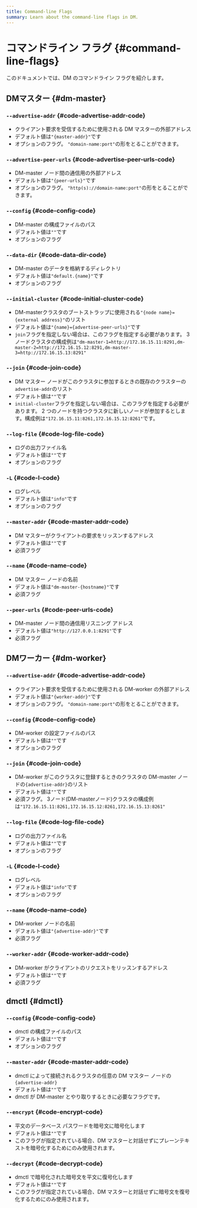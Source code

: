 ```yaml
---
title: Command-line Flags
summary: Learn about the command-line flags in DM.
---
```


# コマンドライン フラグ {#command-line-flags}

このドキュメントでは、DM のコマンドライン フラグを紹介します。

## DMマスター {#dm-master}

### <code>--advertise-addr</code> {#code-advertise-addr-code}

-   クライアント要求を受信するために使用される DM マスターの外部アドレス
-   デフォルト値は`"{master-addr}"`です
-   オプションのフラグ。 `"domain-name:port"`の形をとることができます。

### <code>--advertise-peer-urls</code> {#code-advertise-peer-urls-code}

-   DM-master ノード間の通信用の外部アドレス
-   デフォルト値は`"{peer-urls}"`です
-   オプションのフラグ。 `"http(s)://domain-name:port"`の形をとることができます。

### <code>--config</code> {#code-config-code}

-   DM-master の構成ファイルのパス
-   デフォルト値は`""`です
-   オプションのフラグ

### <code>--data-dir</code> {#code-data-dir-code}

-   DM-master のデータを格納するディレクトリ
-   デフォルト値は`"default.{name}"`です
-   オプションのフラグ

### <code>--initial-cluster</code> {#code-initial-cluster-code}

-   DM-masterクラスタのブートストラップに使用される`"{node name}={external address}"`のリスト
-   デフォルト値は`"{name}={advertise-peer-urls}"`です
-   `join`フラグを指定しない場合は、このフラグを指定する必要があります。 3ノードクラスタの構成例は`"dm-master-1=http://172.16.15.11:8291,dm-master-2=http://172.16.15.12:8291,dm-master-3=http://172.16.15.13:8291"`

### <code>--join</code> {#code-join-code}

-   DM マスター ノードがこのクラスタに参加するときの既存のクラスターの`advertise-addr`のリスト
-   デフォルト値は`""`です
-   `initial-cluster`フラグを指定しない場合は、このフラグを指定する必要があります。 2 つのノードを持つクラスタに新しいノードが参加するとします。構成例は`"172.16.15.11:8261,172.16.15.12:8261"`です。

### <code>--log-file</code> {#code-log-file-code}

-   ログの出力ファイル名
-   デフォルト値は`""`です
-   オプションのフラグ

### <code>-L</code> {#code-l-code}

-   ログレベル
-   デフォルト値は`"info"`です
-   オプションのフラグ

### <code>--master-addr</code> {#code-master-addr-code}

-   DM マスターがクライアントの要求をリッスンするアドレス
-   デフォルト値は`""`です
-   必須フラグ

### <code>--name</code> {#code-name-code}

-   DM マスター ノードの名前
-   デフォルト値は`"dm-master-{hostname}"`です
-   必須フラグ

### <code>--peer-urls</code> {#code-peer-urls-code}

-   DM-master ノード間の通信用リスニング アドレス
-   デフォルト値は`"http://127.0.0.1:8291"`です
-   必須フラグ

## DMワーカー {#dm-worker}

### <code>--advertise-addr</code> {#code-advertise-addr-code}

-   クライアント要求を受信するために使用される DM-worker の外部アドレス
-   デフォルト値は`"{worker-addr}"`です
-   オプションのフラグ。 `"domain-name:port"`の形をとることができます。

### <code>--config</code> {#code-config-code}

-   DM-worker の設定ファイルのパス
-   デフォルト値は`""`です
-   オプションのフラグ

### <code>--join</code> {#code-join-code}

-   DM-worker がこのクラスタに登録するときのクラスタの DM-master ノードの`{advertise-addr}`のリスト
-   デフォルト値は`""`です
-   必須フラグ。 3ノード(DM-masterノード)クラスタの構成例は`"172.16.15.11:8261,172.16.15.12:8261,172.16.15.13:8261"`

### <code>--log-file</code> {#code-log-file-code}

-   ログの出力ファイル名
-   デフォルト値は`""`です
-   オプションのフラグ

### <code>-L</code> {#code-l-code}

-   ログレベル
-   デフォルト値は`"info"`です
-   オプションのフラグ

### <code>--name</code> {#code-name-code}

-   DM-worker ノードの名前
-   デフォルト値は`"{advertise-addr}"`です
-   必須フラグ

### <code>--worker-addr</code> {#code-worker-addr-code}

-   DM-worker がクライアントのリクエストをリッスンするアドレス
-   デフォルト値は`""`です
-   必須フラグ

## dmctl {#dmctl}

### <code>--config</code> {#code-config-code}

-   dmctl の構成ファイルのパス
-   デフォルト値は`""`です
-   オプションのフラグ

### <code>--master-addr</code> {#code-master-addr-code}

-   dmctl によって接続されるクラスタの任意の DM マスター ノードの`{advertise-addr}`
-   デフォルト値は`""`です
-   dmctl が DM-master とやり取りするときに必要なフラグです。

### <code>--encrypt</code> {#code-encrypt-code}

-   平文のデータベース パスワードを暗号文に暗号化します
-   デフォルト値は`""`です
-   このフラグが指定されている場合、DM マスターと対話せずにプレーンテキストを暗号化するためにのみ使用されます。

### <code>--decrypt</code> {#code-decrypt-code}

-   dmctl で暗号化された暗号文を平文に復号化します
-   デフォルト値は`""`です
-   このフラグが指定されている場合、DM マスターと対話せずに暗号文を復号化するためにのみ使用されます。
